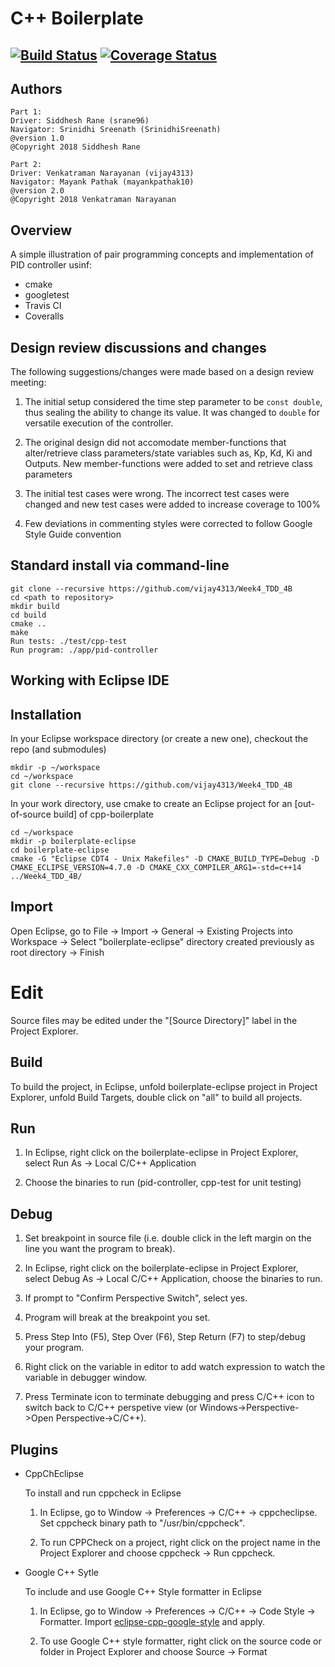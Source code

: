 # C++ Boilerplate
[![Build Status](https://travis-ci.org/vijay4313/Week4_TDD_4B.svg?branch=master)](https://travis-ci.org/vijay4313/Week4_TDD_4B)
[![Coverage Status](https://coveralls.io/repos/github/vijay4313/Week4_TDD_4B/badge.svg?branch=master)](https://coveralls.io/github/vijay4313/Week4_TDD_4B?branch=master)
---

## Authors
```
Part 1:
Driver: Siddhesh Rane (srane96)
Navigator: Srinidhi Sreenath (SrinidhiSreenath)
@version 1.0
@Copyright 2018 Siddhesh Rane

```

```
Part 2:
Driver: Venkatraman Narayanan (vijay4313)
Navigator: Mayank Pathak (mayankpathak10)
@version 2.0
@Copyright 2018 Venkatraman Narayanan

```
## Overview
A simple illustration of pair programming concepts and implementation of PID controller usinf:
* cmake
* googletest
* Travis CI
* Coveralls

## Design review discussions and changes
The following suggestions/changes were made based on a design review meeting:

1. The initial setup considered the time step parameter to be ```const double```, thus sealing the ability to change its value. It was changed to ```double``` for versatile execution of the controller.

2. The original design did not accomodate member-functions that alter/retrieve class parameters/state variables such as, Kp, Kd, Ki and Outputs. New member-functions were added to set and retrieve class parameters

3. The initial test cases were wrong. The incorrect test cases were changed and new test cases were added to increase coverage to 100%

4. Few deviations in commenting styles were corrected to follow Google Style Guide convention

## Standard install via command-line
```
git clone --recursive https://github.com/vijay4313/Week4_TDD_4B
cd <path to repository>
mkdir build
cd build
cmake ..
make
Run tests: ./test/cpp-test
Run program: ./app/pid-controller
```

## Working with Eclipse IDE ##

## Installation

In your Eclipse workspace directory (or create a new one), checkout the repo (and submodules)
```
mkdir -p ~/workspace
cd ~/workspace
git clone --recursive https://github.com/vijay4313/Week4_TDD_4B
```

In your work directory, use cmake to create an Eclipse project for an [out-of-source build] of cpp-boilerplate

```
cd ~/workspace
mkdir -p boilerplate-eclipse
cd boilerplate-eclipse
cmake -G "Eclipse CDT4 - Unix Makefiles" -D CMAKE_BUILD_TYPE=Debug -D CMAKE_ECLIPSE_VERSION=4.7.0 -D CMAKE_CXX_COMPILER_ARG1=-std=c++14 ../Week4_TDD_4B/
```

## Import

Open Eclipse, go to File -> Import -> General -> Existing Projects into Workspace -> 
Select "boilerplate-eclipse" directory created previously as root directory -> Finish

# Edit

Source files may be edited under the "[Source Directory]" label in the Project Explorer.


## Build

To build the project, in Eclipse, unfold boilerplate-eclipse project in Project Explorer,
unfold Build Targets, double click on "all" to build all projects.

## Run

1. In Eclipse, right click on the boilerplate-eclipse in Project Explorer,
select Run As -> Local C/C++ Application

2. Choose the binaries to run (pid-controller, cpp-test for unit testing)


## Debug


1. Set breakpoint in source file (i.e. double click in the left margin on the line you want 
the program to break).

2. In Eclipse, right click on the boilerplate-eclipse in Project Explorer, select Debug As -> 
Local C/C++ Application, choose the binaries to run.

3. If prompt to "Confirm Perspective Switch", select yes.

4. Program will break at the breakpoint you set.

5. Press Step Into (F5), Step Over (F6), Step Return (F7) to step/debug your program.

6. Right click on the variable in editor to add watch expression to watch the variable in 
debugger window.

7. Press Terminate icon to terminate debugging and press C/C++ icon to switch back to C/C++ 
perspetive view (or Windows->Perspective->Open Perspective->C/C++).


## Plugins

- CppChEclipse

    To install and run cppcheck in Eclipse

    1. In Eclipse, go to Window -> Preferences -> C/C++ -> cppcheclipse.
    Set cppcheck binary path to "/usr/bin/cppcheck".

    2. To run CPPCheck on a project, right click on the project name in the Project Explorer 
    and choose cppcheck -> Run cppcheck.


- Google C++ Sytle

    To include and use Google C++ Style formatter in Eclipse

    1. In Eclipse, go to Window -> Preferences -> C/C++ -> Code Style -> Formatter. 
    Import [eclipse-cpp-google-style][reference-id-for-eclipse-cpp-google-style] and apply.

    2. To use Google C++ style formatter, right click on the source code or folder in 
    Project Explorer and choose Source -> Format

[reference-id-for-eclipse-cpp-google-style]: https://raw.githubusercontent.com/google/styleguide/gh-pages/eclipse-cpp-google-style.xml

